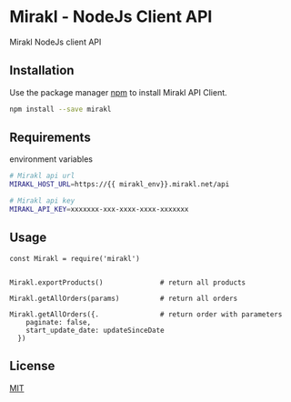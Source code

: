 # Mirakl - NodeJs Client API 

 Mirakl NodeJs client API

## Installation

Use the package manager [npm](https://www.npmjs.com/package/mirakl) to install Mirakl API Client.

```bash
npm install --save mirakl
```

## Requirements
environment variables

```bash
# Mirakl api url
MIRAKL_HOST_URL=https://{{ mirakl_env}}.mirakl.net/api

# Mirakl api key
MIRAKL_API_KEY=xxxxxxx-xxx-xxxx-xxxx-xxxxxxx
```

## Usage

```script
const Mirakl = require('mirakl')


Mirakl.exportProducts()              # return all products

Mirakl.getAllOrders(params)          # return all orders

Mirakl.getAllOrders({.               # return order with parameters
    paginate: false,
    start_update_date: updateSinceDate
  })
```


## License
[MIT](https://choosealicense.com/licenses/mit/)
